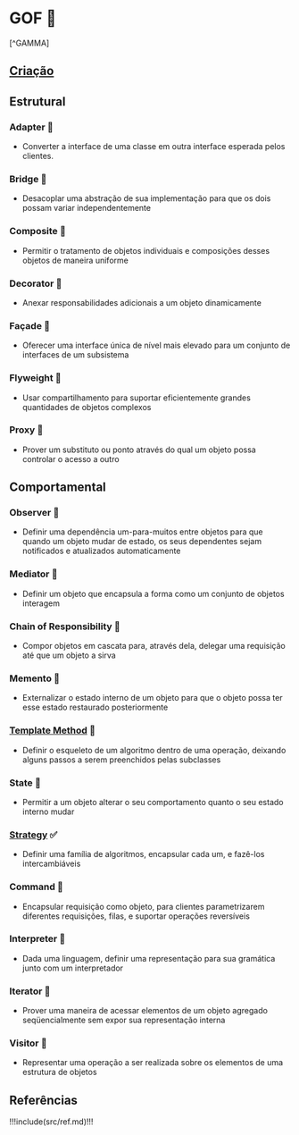 # GOF 🔨

[^GAMMA]


## [Criação](/gof/Criacao/) 




## Estrutural


### Adapter 🚧
- Converter a interface de uma classe em outra interface esperada pelos clientes.
### Bridge 🚧
- Desacoplar uma abstração de sua implementação para que os dois possam variar independentemente 
### Composite 🚧
- Permitir o tratamento de objetos individuais e composições desses objetos de maneira uniforme 
### Decorator 🚧
- Anexar responsabilidades adicionais a um objeto dinamicamente 
### Façade 🚧
- Oferecer uma interface única de nível mais elevado para um conjunto de interfaces de um subsistema 
### Flyweight 🚧
- Usar compartilhamento para suportar eficientemente grandes quantidades de objetos complexos 
### Proxy 🚧
- Prover um substituto ou ponto através do qual um objeto possa controlar o acesso a outro 

## Comportamental

### Observer 🚧
- Definir uma dependência um-para-muitos entre objetos para que quando um objeto mudar de estado, os seus dependentes sejam notificados e atualizados automaticamente 
### Mediator 🚧
- Definir um objeto que encapsula a forma como um conjunto de objetos interagem 
### Chain of Responsibility 🚧
- Compor objetos em cascata para, através dela, delegar uma requisição até que um objeto a sirva 
### Memento 🚧
- Externalizar o estado interno de um objeto para que o objeto possa ter esse estado restaurado posteriormente 
### [Template Method](gof/TemplateMethod.md) 🔨
- Definir o esqueleto de um algoritmo dentro de uma operação, deixando alguns passos a serem preenchidos pelas subclasses 
### State 🚧
- Permitir a um objeto alterar o seu comportamento quanto o seu estado interno mudar 
### [Strategy](gof/Strategy.md) ✅
- Definir uma família de algoritmos, encapsular cada um, e fazê-los intercambiáveis 
### Command 🚧
- Encapsular requisição como objeto, para clientes parametrizarem diferentes requisições, filas, e suportar operações reversíveis 
### Interpreter 🚧
- Dada uma linguagem, definir uma representação para sua gramática junto com um interpretador 
### Iterator 🚧
- Prover uma maneira de acessar elementos de um objeto agregado seqüencialmente sem expor sua representação interna 
### Visitor 🚧
- Representar uma operação a ser realizada sobre os elementos de uma estrutura de objetos	 

## Referências

!!!include(src/ref.md)!!!


